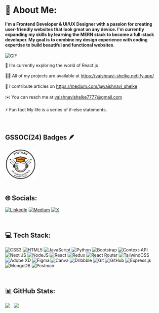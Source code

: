 
# 💫 About Me:
<h4 align="left">I'm a Frontend Developer & UI/UX Designer with a passion for creating user-friendly websites that look great on any device. I'm currently expanding my skills by learning the MERN stack to become a full-stack developer. My goal is to combine my design experience with coding expertise to build beautiful and functional websites.</h4>
<img src="https://i.giphy.com/media/v1.Y2lkPTc5MGI3NjExZjQ5cWg4Y2NqMmJ1d3hhdzJ4ZzZxejNuaWxiZm10NjF6N3VhdnhzdSZlcD12MV9pbnRlcm5hbF9naWZfYnlfaWQmY3Q9Zw/L1R1tvI9svkIWwpVYr/giphy.gif" alt="GIF" align="start" />

</br>

🌱 I’m currently exploring the world of React.js<br><br>👨‍💻 All of my projects are available at https://vaishnavi-shelke.netlify.app/<br><br>📝 I contribute articles on https://medium.com/@vaishnavi_shelke<br><br>✉️ You can reach me at vaishnavishelke7777@gmail.com<br><br>⚡ Fun fact My life is a series of if-else statements.

</br>

## GSSOC(24) Badges 🪶
<div style='display:flex; align-items:center; gap: 10px;' align='start'>
<img src="https://raw.githubusercontent.com/girlscript/gssoc-website-new/main/public/badges/postman.png" width="100px" height="100px" />
</div>

</br>

## 🌐 Socials:
[![LinkedIn](https://img.shields.io/badge/LinkedIn-%230077B5.svg?logo=linkedin&logoColor=white)](https://www.linkedin.com/in/vaishnavi-shelke-6a265520b/) [![Medium](https://img.shields.io/badge/Medium-12100E?logo=medium&logoColor=white)](https://medium.com/@vaishnavi_shelke) [![X](https://img.shields.io/badge/X-black.svg?logo=X&logoColor=white)](https://x.com/vaishnavi_20_) 

</br>

## 💻 Tech Stack:
![CSS3](https://img.shields.io/badge/css3-%231572B6.svg?style=flat&logo=css3&logoColor=white) ![HTML5](https://img.shields.io/badge/html5-%23E34F26.svg?style=flat&logo=html5&logoColor=white) ![JavaScript](https://img.shields.io/badge/javascript-%23323330.svg?style=flat&logo=javascript&logoColor=%23F7DF1E) ![Python](https://img.shields.io/badge/python-3670A0?style=flat&logo=python&logoColor=ffdd54)  ![Bootstrap](https://img.shields.io/badge/bootstrap-%238511FA.svg?style=flat&logo=bootstrap&logoColor=white) ![Context-API](https://img.shields.io/badge/Context--Api-000000?style=flat&logo=react) ![Next JS](https://img.shields.io/badge/Next-black?style=flat&logo=next.js&logoColor=white) ![NodeJS](https://img.shields.io/badge/node.js-6DA55F?style=flat&logo=node.js&logoColor=white) ![React](https://img.shields.io/badge/react-%2320232a.svg?style=flat&logo=react&logoColor=%2361DAFB) ![Redux](https://img.shields.io/badge/redux-%23593d88.svg?style=flat&logo=redux&logoColor=white) ![React Router](https://img.shields.io/badge/React_Router-CA4245?style=flat&logo=react-router&logoColor=white) ![TailwindCSS](https://img.shields.io/badge/tailwindcss-%2338B2AC.svg?style=flat&logo=tailwind-css&logoColor=white) ![Adobe XD](https://img.shields.io/badge/Adobe%20XD-470137?style=flat&logo=Adobe%20XD&logoColor=#FF61F6) ![Figma](https://img.shields.io/badge/figma-%23F24E1E.svg?style=flat&logo=figma&logoColor=white) ![Canva](https://img.shields.io/badge/Canva-%2300C4CC.svg?style=flat&logo=Canva&logoColor=white) ![Dribbble](https://img.shields.io/badge/Dribbble-EA4C89?style=flat&logo=dribbble&logoColor=white) ![Git](https://img.shields.io/badge/git-%23F05033.svg?style=flat&logo=git&logoColor=white) ![GitHub](https://img.shields.io/badge/github-%23121011.svg?style=flat&logo=github&logoColor=white)
![Express.js](https://img.shields.io/badge/express.js-%23404d59.svg?style=flat&logo=express&logoColor=%2361DAFB) ![MongoDB](https://img.shields.io/badge/MongoDB-%234ea94b.svg?style=flat&logo=mongodb&logoColor=white) ![Postman](https://img.shields.io/badge/Postman-FF6C37?style=flat&logo=postman&logoColor=white) 

</br>

## 📊 GitHub Stats:
![](https://github-readme-stats.vercel.app/api?username=vaishnavishelke2021&theme=dark&hide_border=false&include_all_commits=false&count_private=false) &nbsp;
![](https://github-readme-streak-stats.herokuapp.com/?user=vaishnavishelke2021&theme=dark&hide_border=false)
<!-- Proudly created with GPRM ( https://gprm.itsvg.in ) -->
